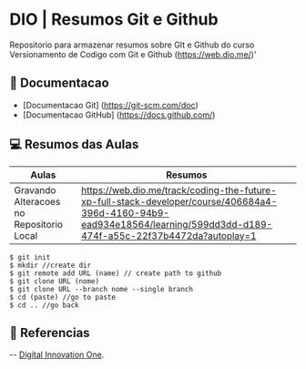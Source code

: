 
# DIO | Resumos Git e Github

Repositorio para armazenar resumos sobre GIt e Github do curso Versionamento de Codigo com Git e Github (https://web.dio.me/)'

## 📑 Documentacao
- [Documentacao Git] (https://git-scm.com/doc)
- [Documentacao GitHub] (https://docs.github.com/)

## 💻 Resumos das Aulas
| Aulas | Resumos |
| -----| ---------|
|Gravando Alteracoes no Repositorio Local |https://web.dio.me/track/coding-the-future-xp-full-stack-developer/course/406684a4-396d-4160-94b9-ead934e18564/learning/599dd3dd-d189-474f-a55c-22f37b4472da?autoplay=1|

```
$ git init
$ mkdir //create dir
$ git remote add URL (name) // create path to github
$ git clone URL (nome)
$ git clone URL --branch nome --single branch
$ cd (paste) //go to paste
$ cd .. //go back

```

## 🔎 Referencias
-- [Digital Innovation One]().
